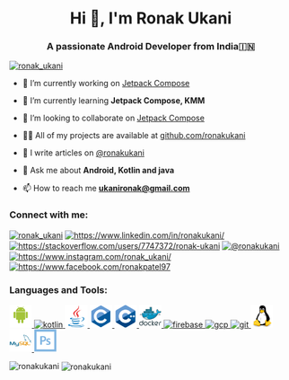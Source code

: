 <h1 align="center">Hi 👋, I'm Ronak Ukani</h1>
<h3 align="center">A passionate Android Developer from India🇮🇳</h3>

<p align="left"> <a href="https://twitter.com/ronak_ukani" target="blank"><img src="https://img.shields.io/twitter/follow/ronak_ukani?logo=twitter&style=for-the-badge" alt="ronak_ukani" /></a> </p>

- 🔭 I’m currently working on [Jetpack Compose](https://github.com/RonakUkani/JetPackComposeSample)

- 🌱 I’m currently learning **Jetpack Compose, KMM**

- 👯 I’m looking to collaborate on [Jetpack Compose](https://github.com/RonakUkani/JetPackComposeSample)

- 👨‍💻 All of my projects are available at [github.com/ronakukani](github.com/ronakukani)

- 📝 I write articles on [@ronakukani](@ronakukani)

- 💬 Ask me about **Android, Kotlin and java**

- 📫 How to reach me **ukanironak@gmail.com**

<!-- ### Blogs posts -->
<!-- BLOG-POST-LIST:START -->
<!-- BLOG-POST-LIST:END -->

<h3 align="left">Connect with me:</h3>
<p align="left">
<a href="https://twitter.com/ronak_ukani" target="blank"><img align="center" src="https://raw.githubusercontent.com/rahuldkjain/github-profile-readme-generator/master/src/images/icons/Social/twitter.svg" alt="ronak_ukani" height="30" width="40" /></a>
<a href="https://linkedin.com/in/https://www.linkedin.com/in/ronakukani/" target="blank"><img align="center" src="https://raw.githubusercontent.com/rahuldkjain/github-profile-readme-generator/master/src/images/icons/Social/linked-in-alt.svg" alt="https://www.linkedin.com/in/ronakukani/" height="30" width="40" /></a>
<a href="https://stackoverflow.com/users/https://stackoverflow.com/users/7747372/ronak-ukani" target="blank"><img align="center" src="https://raw.githubusercontent.com/rahuldkjain/github-profile-readme-generator/master/src/images/icons/Social/stack-overflow.svg" alt="https://stackoverflow.com/users/7747372/ronak-ukani" height="30" width="40" /></a>
<a href="https://medium.com/@ronakukani" target="blank"><img align="center" src="https://raw.githubusercontent.com/rahuldkjain/github-profile-readme-generator/master/src/images/icons/Social/medium.svg" alt="@ronakukani" height="30" width="40" />
<a href="https://instagram.com/https://www.instagram.com/ronak_ukani/" target="blank"><img align="center" src="https://raw.githubusercontent.com/rahuldkjain/github-profile-readme-generator/master/src/images/icons/Social/instagram.svg" alt="https://www.instagram.com/ronak_ukani/" height="30" width="40" /></a>
<a href="https://fb.com/https://www.facebook.com/ronakpatel97" target="blank"><img align="center" src="https://raw.githubusercontent.com/rahuldkjain/github-profile-readme-generator/master/src/images/icons/Social/facebook.svg" alt="https://www.facebook.com/ronakpatel97" height="30" width="40" /></a>
</a>
</p>

<h3 align="left">Languages and Tools:</h3>
<a href="https://developer.android.com" target="_blank" rel="noreferrer"> <img src="https://raw.githubusercontent.com/devicons/devicon/master/icons/android/android-original-wordmark.svg" alt="android" width="40" height="40"/> </a>
<a href="https://kotlinlang.org" target="_blank" rel="noreferrer"> <img src="https://www.vectorlogo.zone/logos/kotlinlang/kotlinlang-icon.svg" alt="kotlin" width="40" height="40"/> </a> 
<a href="https://www.java.com" target="_blank" rel="noreferrer"> <img src="https://raw.githubusercontent.com/devicons/devicon/master/icons/java/java-original.svg" alt="java" width="40" height="40"/> </a> 
<a href="https://www.cprogramming.com/" target="_blank" rel="noreferrer"> <img src="https://raw.githubusercontent.com/devicons/devicon/master/icons/c/c-original.svg" alt="c" width="40" height="40"/> </a> 
<a href="https://www.w3schools.com/cpp/" target="_blank" rel="noreferrer"> <img src="https://raw.githubusercontent.com/devicons/devicon/master/icons/cplusplus/cplusplus-original.svg" alt="cplusplus" width="40" height="40"/> </a>
<a href="https://www.docker.com/" target="_blank" rel="noreferrer"> <img src="https://raw.githubusercontent.com/devicons/devicon/master/icons/docker/docker-original-wordmark.svg" alt="docker" width="40" height="40"/> </a> <a href="https://firebase.google.com/" target="_blank" rel="noreferrer"> <img src="https://www.vectorlogo.zone/logos/firebase/firebase-icon.svg" alt="firebase" width="40" height="40"/> </a> 
<a href="https://cloud.google.com" target="_blank" rel="noreferrer"> <img src="https://www.vectorlogo.zone/logos/google_cloud/google_cloud-icon.svg" alt="gcp" width="40" height="40"/> </a>
<a href="https://git-scm.com/" target="_blank" rel="noreferrer"> <img src="https://www.vectorlogo.zone/logos/git-scm/git-scm-icon.svg" alt="git" width="40" height="40"/> </a> 
<a href="https://www.linux.org/" target="_blank" rel="noreferrer"> <img src="https://raw.githubusercontent.com/devicons/devicon/master/icons/linux/linux-original.svg" alt="linux" width="40" height="40"/> </a>
<a href="https://www.mysql.com/" target="_blank" rel="noreferrer"> <img src="https://raw.githubusercontent.com/devicons/devicon/master/icons/mysql/mysql-original-wordmark.svg" alt="mysql" width="40" height="40"/> </a> 
<a href="https://www.photoshop.com/en" target="_blank" rel="noreferrer"> <img src="https://raw.githubusercontent.com/devicons/devicon/master/icons/photoshop/photoshop-line.svg" alt="photoshop" width="40" height="40"/> </a> </p>

<p><img align="left" src="https://github-readme-stats.vercel.app/api/top-langs?username=ronakukani&show_icons=true&locale=en&layout=compact" alt="ronakukani" /></p>

<p>&nbsp;<img align="center" src="https://github-readme-stats.vercel.app/api?username=ronakukani&show_icons=true&locale=en" alt="ronakukani" /></p>
